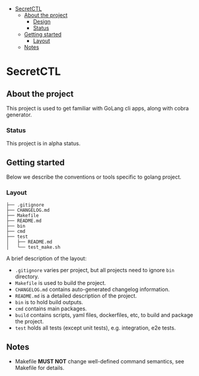 - [SecretCTL](#secretctl)
  - [About the project](#about-the-project)
    - [Design](#design)
    - [Status](#status)
  - [Getting started](#getting-started)
    - [Layout](#layout)
  - [Notes](#notes)

<!-- END doctoc generated TOC please keep comment here to allow auto update -->

# SecretCTL

## About the project

This project is used to get familiar with GoLang cli apps, along with cobra generator.

### Status

This project is in alpha status.

## Getting started

Below we describe the conventions or tools specific to golang project.

### Layout

```tree
├── .gitignore
├── CHANGELOG.md
├── Makefile
├── README.md
├── bin
├── cmd
├── test
│   ├── README.md
│   └── test_make.sh
```

A brief description of the layout:

* `.gitignore` varies per project, but all projects need to ignore `bin` directory.
* `Makefile` is used to build the project.
* `CHANGELOG.md` contains auto-generated changelog information.
* `README.md` is a detailed description of the project.
* `bin` is to hold build outputs.
* `cmd` contains main packages.
* `build` contains scripts, yaml files, dockerfiles, etc, to build and package the project.
* `test` holds all tests (except unit tests), e.g. integration, e2e tests.

## Notes

* Makefile **MUST NOT** change well-defined command semantics, see Makefile for details.